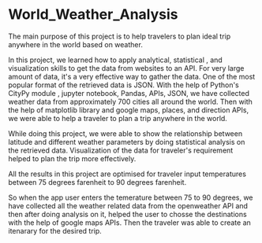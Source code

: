 # World_Weather_Analysis
The main purpose of this project is to help travelers to plan ideal trip anywhere in the world based on weather.

In this project, we learned how to apply analytical, statistical , and visualization skills to get the data from websites to an API. For very large amount of data, it's a very effective way to gather the data. One of the most popular format of the retrieved data is JSON. With the help of Python's CityPy module , jupyter notebook, Pandas, APIs, JSON, we have collected weather data from approximately 700 cities all around the world. Then with the help of matplotlib library and google maps, places, and direction APIs, we were able to help a traveler to plan a trip anywhere in the world.

While doing this project, we were able to show the relationship between latitude and different weather parameters by doing statistical analysis on the retrieved data.
Visualization of the data for traveler's requirement helped to plan the trip more effectively.

All the results in this project are optimised for traveler input temperatures between 75 degrees farenheit to 90 degrees farenheit.

So when the app user enters the temerature between 75 to 90 degrees, we have collected all the weather related data from the openweather API and then after doing analysis on it, helped the user to chosse the destinations with the help of google maps APIs. Then the traveler was able to create an itenarary for the desired trip.
